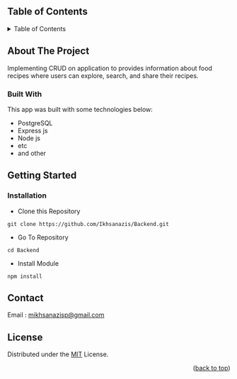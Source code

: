 <!-- TABLE OF CONTENTS -->
## Table of Contents
<details>
  <summary>Table of Contents</summary>
  <ol>
    <li>
      <a href="#about-the-project">About The Project</a>
      <ul>
        <li><a href="#built-with">Built With</a></li>
      </ul>
    </li>
    <li>
      <a href="#getting-started">Getting Started</a>
      <ul>
        <li><a href="#installation">Installation</a></li>
      </ul>
    </li>
    <li><a href="#contact">Contact</a></li>
    <li><a href="#license">License</a></li>
  </ol>
</details>

<!-- ABOUT THE PROJECT -->
## About The Project
Implementing CRUD on application to provides information about food recipes where users can explore, search, and share their recipes.

### Built With
This app was built with some technologies below:
- PostgreSQL
- Express js
- Node js
- etc
- and other

<!-- GETTING STARTED -->
## Getting Started

### Installation

- Clone this Repository
```
git clone https://github.com/Ikhsanazis/Backend.git
```
- Go To Repository
```
cd Backend
```
- Install Module
```
npm install
```

## Contact

Email : mikhsanazisp@gmail.com

## License
Distributed under the [MIT](/LICENSE) License.

<p align="right">(<a href="#top">back to top</a>)</p>
